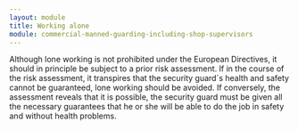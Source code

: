 ```yaml
---
layout: module
title: Working alone
module: commercial-manned-guarding-including-shop-supervisors
---
```

Although lone working is not prohibited under the European Directives, it
should in principle be subject to a prior risk assessment. If in the course of
the risk assessment, it transpires that the security guard´s health and safety
cannot be guaranteed, lone working should be avoided. If conversely, the
assessment reveals that it is possible, the security guard must be given all
the necessary guarantees that he or she will be able to do the job in safety
and without health problems.


